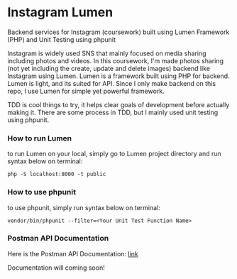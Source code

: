 # Instagram Lumen
Backend services for Instagram (coursework) built using Lumen Framework (PHP) and Unit Testing using phpunit

Instagram is widely used SNS that mainly focused on media sharing including photos and videos. In this coursework, I'm made photos sharing (not yet including the create, update and delete images) backend like Instagram using Lumen. Lumen is a framework built using PHP for backend. Lumen is light, and its suited for API. Since I only make backend on this repo, I use Lumen for simple yet powerful framework. 

TDD is cool things to try, it helps clear goals of development before actually making it. There are some process in TDD, but I mainly used unit testing using phpunit.

### How to run Lumen

to run Lumen on your local, simply go to Lumen project directory and run syntax below on terminal:
```
php -S localhost:8000 -t public
```

### How to use phpunit

to use phpunit, simply run syntax below on terminal:
```
vendor/bin/phpunit --filter=<Your Unit Test Function Name>
```

### Postman API Documentation

Here is the Postman API Documentation: 
[link](https://documenter.getpostman.com/view/4571668/S1TVYJVd?version=latest)

Documentation will coming soon!